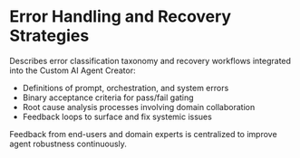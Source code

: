 # Error Handling and Recovery Strategies

Describes error classification taxonomy and recovery workflows integrated into the Custom AI Agent Creator:

- Definitions of prompt, orchestration, and system errors
- Binary acceptance criteria for pass/fail gating
- Root cause analysis processes involving domain collaboration
- Feedback loops to surface and fix systemic issues

Feedback from end-users and domain experts is centralized to improve agent robustness continuously.
